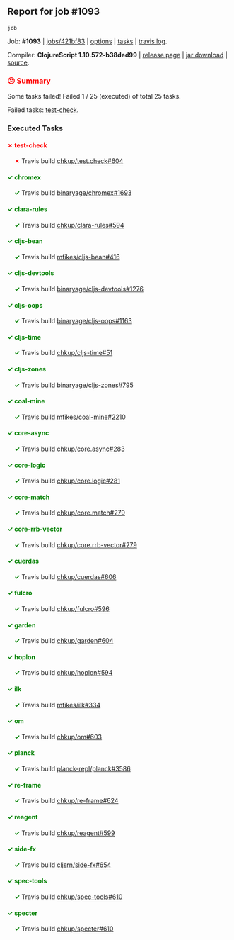 ## Report for job #1093
```
job
```


Job: **#1093** | [jobs/421bf83](https://github.com/cljs-oss/canary/commit/421bf83872c7cb4aeba033ea86ec402e7326536b) | [options](options.edn) | [tasks](tasks.edn) | [travis log](https://travis-ci.org/cljs-oss/canary/builds/582240145).

Compiler: **ClojureScript 1.10.572-b38ded99** | [release page](https://github.com/cljs-oss/canary/releases/tag/r1.10.572-b38ded99) | [jar download](https://github.com/cljs-oss/canary/releases/download/r1.10.572-b38ded99/clojurescript-1.10.572-b38ded99.jar) | [source](https://github.com/clojure/clojurescript/commit/b38ded99dc0967a48824d55ea644bee86b4eae5b).

### <b style='color:red'>☹ Summary</b>

Some tasks failed! Failed 1 / 25 (executed) of total 25 tasks.

Failed tasks: [test-check](#-test-check).

### Executed Tasks

#### <b style='color:red'>&#x2717; test-check</b>
&nbsp;&nbsp;&nbsp;&nbsp;<b style='color:red'>&#x2717;</b> Travis build [chkup/test.check#604](https://travis-ci.org/chkup/test.check/builds/582240700)<br>

#### <b style='color:green'>&#x2713; chromex</b>
&nbsp;&nbsp;&nbsp;&nbsp;<b style='color:green'>&#x2713;</b> Travis build [binaryage/chromex#1693](https://travis-ci.org/binaryage/chromex/builds/582240546)<br>

#### <b style='color:green'>&#x2713; clara-rules</b>
&nbsp;&nbsp;&nbsp;&nbsp;<b style='color:green'>&#x2713;</b> Travis build [chkup/clara-rules#594](https://travis-ci.org/chkup/clara-rules/builds/582240548)<br>

#### <b style='color:green'>&#x2713; cljs-bean</b>
&nbsp;&nbsp;&nbsp;&nbsp;<b style='color:green'>&#x2713;</b> Travis build [mfikes/cljs-bean#416](https://travis-ci.org/mfikes/cljs-bean/builds/582240552)<br>

#### <b style='color:green'>&#x2713; cljs-devtools</b>
&nbsp;&nbsp;&nbsp;&nbsp;<b style='color:green'>&#x2713;</b> Travis build [binaryage/cljs-devtools#1276](https://travis-ci.org/binaryage/cljs-devtools/builds/582240554)<br>

#### <b style='color:green'>&#x2713; cljs-oops</b>
&nbsp;&nbsp;&nbsp;&nbsp;<b style='color:green'>&#x2713;</b> Travis build [binaryage/cljs-oops#1163](https://travis-ci.org/binaryage/cljs-oops/builds/582240556)<br>

#### <b style='color:green'>&#x2713; cljs-time</b>
&nbsp;&nbsp;&nbsp;&nbsp;<b style='color:green'>&#x2713;</b> Travis build [chkup/cljs-time#51](https://travis-ci.org/chkup/cljs-time/builds/582240558)<br>

#### <b style='color:green'>&#x2713; cljs-zones</b>
&nbsp;&nbsp;&nbsp;&nbsp;<b style='color:green'>&#x2713;</b> Travis build [binaryage/cljs-zones#795](https://travis-ci.org/binaryage/cljs-zones/builds/582240563)<br>

#### <b style='color:green'>&#x2713; coal-mine</b>
&nbsp;&nbsp;&nbsp;&nbsp;<b style='color:green'>&#x2713;</b> Travis build [mfikes/coal-mine#2210](https://travis-ci.org/mfikes/coal-mine/builds/582240565)<br>

#### <b style='color:green'>&#x2713; core-async</b>
&nbsp;&nbsp;&nbsp;&nbsp;<b style='color:green'>&#x2713;</b> Travis build [chkup/core.async#283](https://travis-ci.org/chkup/core.async/builds/582240571)<br>

#### <b style='color:green'>&#x2713; core-logic</b>
&nbsp;&nbsp;&nbsp;&nbsp;<b style='color:green'>&#x2713;</b> Travis build [chkup/core.logic#281](https://travis-ci.org/chkup/core.logic/builds/582240573)<br>

#### <b style='color:green'>&#x2713; core-match</b>
&nbsp;&nbsp;&nbsp;&nbsp;<b style='color:green'>&#x2713;</b> Travis build [chkup/core.match#279](https://travis-ci.org/chkup/core.match/builds/582240575)<br>

#### <b style='color:green'>&#x2713; core-rrb-vector</b>
&nbsp;&nbsp;&nbsp;&nbsp;<b style='color:green'>&#x2713;</b> Travis build [chkup/core.rrb-vector#279](https://travis-ci.org/chkup/core.rrb-vector/builds/582240577)<br>

#### <b style='color:green'>&#x2713; cuerdas</b>
&nbsp;&nbsp;&nbsp;&nbsp;<b style='color:green'>&#x2713;</b> Travis build [chkup/cuerdas#606](https://travis-ci.org/chkup/cuerdas/builds/582240579)<br>

#### <b style='color:green'>&#x2713; fulcro</b>
&nbsp;&nbsp;&nbsp;&nbsp;<b style='color:green'>&#x2713;</b> Travis build [chkup/fulcro#596](https://travis-ci.org/chkup/fulcro/builds/582240583)<br>

#### <b style='color:green'>&#x2713; garden</b>
&nbsp;&nbsp;&nbsp;&nbsp;<b style='color:green'>&#x2713;</b> Travis build [chkup/garden#604](https://travis-ci.org/chkup/garden/builds/582240675)<br>

#### <b style='color:green'>&#x2713; hoplon</b>
&nbsp;&nbsp;&nbsp;&nbsp;<b style='color:green'>&#x2713;</b> Travis build [chkup/hoplon#594](https://travis-ci.org/chkup/hoplon/builds/582240673)<br>

#### <b style='color:green'>&#x2713; ilk</b>
&nbsp;&nbsp;&nbsp;&nbsp;<b style='color:green'>&#x2713;</b> Travis build [mfikes/ilk#334](https://travis-ci.org/mfikes/ilk/builds/582240667)<br>

#### <b style='color:green'>&#x2713; om</b>
&nbsp;&nbsp;&nbsp;&nbsp;<b style='color:green'>&#x2713;</b> Travis build [chkup/om#603](https://travis-ci.org/chkup/om/builds/582240677)<br>

#### <b style='color:green'>&#x2713; planck</b>
&nbsp;&nbsp;&nbsp;&nbsp;<b style='color:green'>&#x2713;</b> Travis build [planck-repl/planck#3586](https://travis-ci.org/planck-repl/planck/builds/582240711)<br>

#### <b style='color:green'>&#x2713; re-frame</b>
&nbsp;&nbsp;&nbsp;&nbsp;<b style='color:green'>&#x2713;</b> Travis build [chkup/re-frame#624](https://travis-ci.org/chkup/re-frame/builds/582240593)<br>

#### <b style='color:green'>&#x2713; reagent</b>
&nbsp;&nbsp;&nbsp;&nbsp;<b style='color:green'>&#x2713;</b> Travis build [chkup/reagent#599](https://travis-ci.org/chkup/reagent/builds/582240645)<br>

#### <b style='color:green'>&#x2713; side-fx</b>
&nbsp;&nbsp;&nbsp;&nbsp;<b style='color:green'>&#x2713;</b> Travis build [cljsrn/side-fx#654](https://travis-ci.org/cljsrn/side-fx/builds/582240615)<br>

#### <b style='color:green'>&#x2713; spec-tools</b>
&nbsp;&nbsp;&nbsp;&nbsp;<b style='color:green'>&#x2713;</b> Travis build [chkup/spec-tools#610](https://travis-ci.org/chkup/spec-tools/builds/582240647)<br>

#### <b style='color:green'>&#x2713; specter</b>
&nbsp;&nbsp;&nbsp;&nbsp;<b style='color:green'>&#x2713;</b> Travis build [chkup/specter#610](https://travis-ci.org/chkup/specter/builds/582240702)<br>